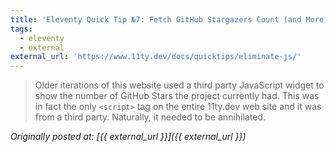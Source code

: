 ```yaml
---
title: 'Eleventy Quick Tip №7: Fetch GitHub Stargazers Count (and More) at Build Time'
tags:
  - eleventy
  - external
external_url: 'https://www.11ty.dev/docs/quicktips/eliminate-js/'
---
```

> Older iterations of this website used a third party JavaScript widget to show the number of GitHub Stars the project currently had. This was in fact the only `<script>` tag on the entire 11ty.dev web site and it was from a third party. Naturally, it needed to be annihilated.

_Originally posted at: [{{ external_url }}]({{ external_url }})_
